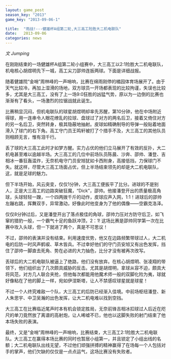 ```yaml
---
layout: game_post
season_key: "2013"
game_key: "2013-09-06-1"

title:  "雨战!---健雄杯A组第二轮,大三高工险胜大二机电联队"
date:   2013-09-06
categories: news
---
```


*文 Jumping*

在刚刚结束的一场健雄杯A组第二轮小组赛中，大三高工以2:1险胜大二机电联队，机电核心胡煜明先下一城，高工尖刀邵帅连扳两球。下面是详细战报。

随着健雄院“金哨”周林峰的一声哨响，比赛在绵雨刚停的橘园体育场展开了。由于天气比较冷，再加上湿滑的场地，双方球员一开场都表现的比较拘谨，失误也比较多，尤其是大三高工，没有了上一场9:0狂胜的凶猛气势，原以为一边倒的比赛也渐渐有了看头，一场激烈的拉锯战就此诞生。

比赛稍显沉闷，但机电联队的球星胡煜明却率先苏醒，第10分钟，他在中场附近得球，用一连串令人眼花缭乱的拉球、盘球过了对方的两名后卫，接着又倚住对方的另一名后卫，突然转身，极其隐蔽地抽射。皮球如精确制导的导弹一般贴着地面滑入了球门的右下角。高工守门员王鸣轩被打了个措手不及，大三高工的其他队员则相顾无言，惟有泪千行。

丢了球的大三高工此时才如梦方醒。实力占优的他们立马展开了有效的反扑，大二机电甚至难以逾越半场。大三高工的几位中前场队员陈晨、沙奔、邵帅、潘登、吉相冰一番狂轰滥炸，无奈机电守门员安旭犹如卡西附身，高接低挡，力保球门不失。就这样，尽管大三高工场面占优，但上半场结束领先的却是大二机电联队，这，就是足球的魅力。

但下半场开始，风云突变，仅仅1分钟，大三高工便扳平了比分。进球的不是别人，正是大三高工的边路突破狂魔，“Dick”，邵帅。他接潘登开出的质量极高角球，头球轻轻一蹭，一个四两拨千斤的动作，皮球应声入网，1:1！进球后的邵帅左蹦右跳，挥舞双手，异常激动，好像此时他变身为了他的偶像——空霸克洛泽。

仅仅8分钟过后，又是潘登开出了落点极佳的角球，邵帅力压对方防守后卫，如飞窜的猎豹一般，一个霸气十足的鱼跃冲顶，2：1! 这场比赛是邵帅同学第一次在比赛中攻入头球，但一下就进了两个，真是不可思议！

不过，邵帅的表演并没有结束。利用速度优势，他又在边路频繁带球过人，大二机电的后防一时风声鹤唳、草木皆兵。不过幸好他们的守门员安旭又有出色发挥，挡住了邵帅一脚直去死角、势在必进的大力抽色，比分才没有被再次改写。

丢球后的大二机电联队被逼上了绝路，他们没有放弃。在核心胡煜明、张凌翔的带领下，他们组织出了几次颇具威胁的反击。尤其是胡煜明，拿球从容不迫，颇具大将风范，对方几人联合夹抢，但他每次都能用他魔术师一般的双脚化险为夷，球就好像粘在了他的脚上一样，宛如伊涅斯塔，让人不禁感叹球星就是球星！

不过一个人终究难敌一个队，大三高工的后防已经渐入佳境。中前场枢纽潘登、新人朱思宇、中卫吴瀚的出色发挥，让大二机电难以找到空挡。

大三高工在比赛临近尾声时本有机会锁定胜局，无奈前锋吉相冰扣球过人后近在咫尺的单刀竟然放了离谱的高射炮，让人唏嘘不已，他也以这脚失败的射门结束了他本场失败的表演。

最终，又是“金哨”周林峰的一声哨响，比赛结束，大三高工2:1险胜大二机电联队。大三高工在赢得本场比赛的同时也暂居小组第一，并且锁定了小组出线的名额；大二机电联队出线无望，不过他们顽强拼搏的精神赢得了在场每一个人包括对手的掌声，他们欠缺的仅仅是一点点运气，这场比赛没有失败者。